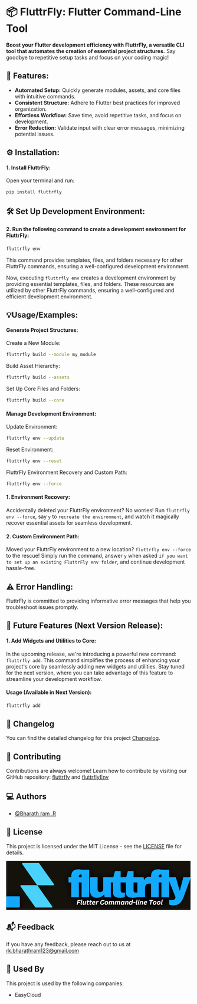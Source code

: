 
# 📦 FluttrFly: Flutter Command-Line Tool 



**Boost your Flutter development efficiency with FluttrFly, a versatile CLI tool that automates the creation of essential project structures.** Say goodbye to repetitive setup tasks and focus on your coding magic!

## 🎯 Features:

- **Automated Setup:** Quickly generate modules, assets, and core files with intuitive commands.
- **Consistent Structure:** Adhere to Flutter best practices for improved organization.
- **Effortless Workflow:** Save time, avoid repetitive tasks, and focus on development.
- **Error Reduction:** Validate input with clear error messages, minimizing potential issues.
## ⚙️ Installation:

#### 1. **Install FluttrFly:**
   Open your terminal and run:
   ```bash
   pip install fluttrfly
   ```
## 🛠️ Set Up Development Environment:

#### 2. **Run the following command to create a development environment for FluttrFly:**
   ```bash
   fluttrfly env
   ```
   This command provides templates, files, and folders necessary for other FluttrFly commands, ensuring a well-configured development environment.

Now, executing `fluttrfly env` creates a development environment by providing essential templates, files, and folders. These resources are utilized by other FluttrFly commands, ensuring a well-configured and efficient development environment.
## 💡Usage/Examples:

#### Generate Project Structures:

Create a New Module:
```bash
fluttrfly build --module my_module
```
Build Asset Hierarchy:
```bash
fluttrfly build --assets
```
Set Up Core Files and Folders:
```bash
fluttrfly build --core
```
#### Manage Development Environment:

Update Environment:
```bash
fluttrfly env --update
```
Reset Environment:
```bash
fluttrfly env --reset
```
FluttrFly Environment Recovery and Custom Path:
```bash
fluttrfly env --force
```
#### 1. Environment Recovery:
Accidentally deleted your FluttrFly environment? No worries! Run `fluttrfly env --force`, say `y` to `recreate the environment`, and watch it magically recover essential assets for seamless development.
#### 2. Custom Environment Path:
Moved your FluttrFly environment to a new location? `fluttrfly env --force` to the rescue! Simply run the command, answer `y` when asked `if you want to set up an existing FluttrFly env folder`, and continue development hassle-free.
## ⚠️ Error Handling:

FluttrFly is committed to providing informative error messages that help you troubleshoot issues promptly.
## 🔮 Future Features (Next Version Release):

#### 1. Add Widgets and Utilities to Core:

In the upcoming release, we're introducing a powerful new command: `fluttrfly add`. This command simplifies the process of enhancing your project's core by seamlessly adding new widgets and utilities. Stay tuned for the next version, where you can take advantage of this feature to streamline your development workflow.

#### Usage (Available in Next Version):

```bash
fluttrfly add
```
## 📝 Changelog

You can find the detailed changelog for this project [Changelog](CHNAGELOG.md).

## 🌟 Contributing

Contributions are always welcome!
Learn how to contribute by visiting our GitHub repository: [fluttrfly](https://github.com/bharathram444/fluttrfly) and [fluttrflyEnv](https://github.com/bharathram444/fluttrflyEnv)


## ‍💻 Authors

- [@Bharath ram .R](https://github.com/bharathram444)


## 🧾 License
This project is licensed under the MIT License - see the [LICENSE](https://github.com/bharathram444/fluttrfly/blob/main/LICENSE) file for details.



![Logo](image/dark.png)


## 📬 Feedback

If you have any feedback, please reach out to us at rk.bharathram123@gmail.com

## 🏢 Used By

This project is used by the following companies:

-  EasyCloud
